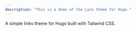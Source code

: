 ```yaml
---
description: "This is a demo of the Lynx theme for Hugo."
---
```


A simple links theme for Hugo built with Tailwind CSS.
